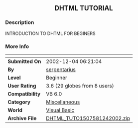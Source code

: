 ﻿<div align="center">

## DHTML TUTORIAL


</div>

### Description

INTRODUCTION TO DHTML FOR BEGINERS
 
### More Info
 


<span>             |<span>
---                |---
**Submitted On**   |2002-12-04 06:21:04
**By**             |[serpentarius](https://github.com/Planet-Source-Code/PSCIndex/blob/master/ByAuthor/serpentarius.md)
**Level**          |Beginner
**User Rating**    |3.6 (29 globes from 8 users)
**Compatibility**  |VB 6\.0
**Category**       |[Miscellaneous](https://github.com/Planet-Source-Code/PSCIndex/blob/master/ByCategory/miscellaneous__1-1.md)
**World**          |[Visual Basic](https://github.com/Planet-Source-Code/PSCIndex/blob/master/ByWorld/visual-basic.md)
**Archive File**   |[DHTML\_TUTO1507581242002\.zip](https://github.com/Planet-Source-Code/serpentarius-dhtml-tutorial__1-41289/archive/master.zip)








